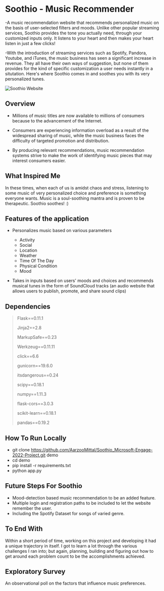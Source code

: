 # Soothio - Music Recommender

-A music recommendation website that recommends personalized music on the basis of user-selected filters and moods. Unlike other popular streaming services, Soothio provides the tone you actually need, through your customized inputs only. It listens to your heart and then makes your heart listen in just a few clicks!

-With the introduction of streaming services such as Spotify, Pandora, Youtube, and iTunes, the music business has seen a significant increase in revenue. They all have their own ways of suggestion, but none of them provides for the kind of specific customization a user needs instantly in a situtation. Here's where Soothio comes in and soothes you with its very personalized tunes.

![Soothio Website](https://user-images.githubusercontent.com/73010287/170919113-d1eb5ea4-252f-4edb-a520-e82089b45535.jpeg)

## Overview

* Millions of music titles are now available to millions of consumers because to the advancement of the Internet.

* Consumers are experiencing information overload as a result of the widespread sharing of music, while the music business faces the difficulty of targeted promotion and distribution.

* By producing relevant recommendations, music recommendation systems strive to make the work of identifying music pieces that may interest consumers easier.

## What Inspired Me

In these times, when each of us is amidst chaos and stress, listening to some music of very personalized choice and preference is something everyone wants. Music is a soul-soothing mantra and is proven to be therapeutic. Soothio soothes! :)

## Features of the application

- Personalizes music based on various parameters
  - Activity
  - Social
  - Location
  - Weather
  - Time Of The Day
  - Physical Condition
  - Mood

- Takes in inputs based on users' moods and choices and recommends musical tunes in the form of SoundCloud tracks (an audio website that allows users to publish, promote, and share sound clips)

## Dependencies

> Flask==0.11.1
> 
> Jinja2==2.8
> 
> MarkupSafe==0.23
> 
> Werkzeug==0.11.11
> 
> click==6.6
> 
> gunicorn==19.6.0
> 
> itsdangerous==0.24
> 
> scipy==0.18.1
> 
> numpy==1.11.3
> 
> flask-cors==3.0.3
> 
> scikit-learn==0.18.1
> 
> pandas==0.19.2
> 
## How To Run Locally

 * git clone https://github.com/AarzooMittal/Soothio_Microsoft-Engage-2022-Project.git demo
 * cd demo
 * pip install -r requirements.txt
 * python app.py

## Future Steps For Soothio

* Mood-detection based music recommendation to be an added feature.
* Multiple login and registration paths to be included to let the website remember the user.
* Including the Spotify Dataset for songs of varied genre.

## To End With

Within a short period of time, working on this project and developing it had a unique trajectory in itself. I got to learn a lot through the various challenges I ran into; but again, planning, building and figuring out how to get around each problem count to be the accomplishments achieved. 

## Exploratory Survey

An observational poll on the factors that influence music preferences.
